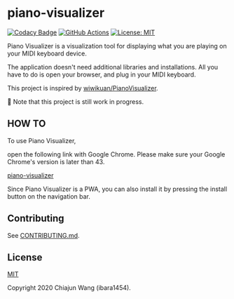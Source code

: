 # piano-visualizer

[![Codacy Badge](https://app.codacy.com/project/badge/Grade/d8d4b51330e64dbba17df8954c56f1c3)](https://www.codacy.com/manual/ibara1454/piano-visualizer?utm_source=github.com&amp;utm_medium=referral&amp;utm_content=ibara1454/piano-visualizer&amp;utm_campaign=Badge_Grade)
[![GitHub Actions](https://github.com/ibara1454/piano-visualizer/workflows/build/badge.svg)](https://github.com/ibara1454/piano-visualizer/actions?query=workflow%3Abuild)
[![License: MIT](https://img.shields.io/badge/License-MIT-blue.svg)](https://opensource.org/licenses/MIT)

Piano Visualizer is a visualization tool for displaying what you are playing on your MIDI keyboard device.

The application doesn't need additional libraries and installations.
All you have to do is open your browser, and plug in your MIDI keyboard.

This project is inspired by [wiwikuan/PianoVisualizer](https://github.com/wiwikuan/PianoVisualizer).

:construction: Note that this project is still work in progress.

## HOW TO

To use Piano Visualizer,

open the following link with Google Chrome. Please make sure your Google Chrome's version is later than 43.

[piano-visualizer](https://ibara1454.github.io/piano-visualizer/dist/)

Since Piano Visualizer is a PWA, you can also install it by pressing the install button on the navigation bar.

## Contributing

See [CONTRIBUTING.md](CONTRIBUTING.md).

## License

[MIT](LICENSE)

Copyright 2020 Chiajun Wang (ibara1454).
